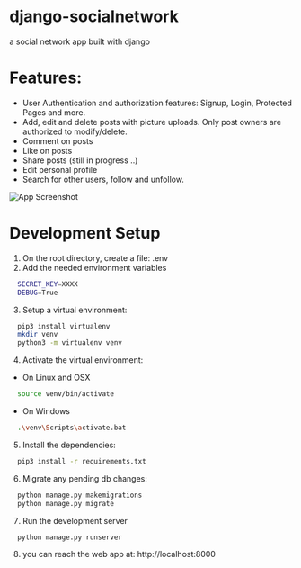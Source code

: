 # django-socialnetwork
a social network app built with django





# Features:
- User Authentication and authorization features: Signup, Login, Protected Pages and more.
- Add, edit and delete posts with picture uploads. Only post owners are authorized to modify/delete.
- Comment on posts
- Like on posts
- Share posts (still in progress ..)
- Edit personal profile
- Search for other users, follow and unfollow.




![App Screenshot](https://i.ibb.co/xgm5Zrd/screenshot.png)



# Development Setup
1) On the root directory, create a file: .env
2) Add the needed environment variables
```bash
  SECRET_KEY=XXXX
  DEBUG=True
```
3) Setup a virtual environment:
```bash
  pip3 install virtualenv
  mkdir venv
  python3 -m virtualenv venv
```

4) Activate the virtual environment:
- On Linux and OSX
```bash
  source venv/bin/activate
```
- On Windows
```bash
  .\venv\Scripts\activate.bat
```

5) Install the dependencies:
```bash
  pip3 install -r requirements.txt
```

6) Migrate any pending db changes:
```bash
  python manage.py makemigrations
  python manage.py migrate
```

7) Run the development server
```bash
  python manage.py runserver
```

8) you can reach the web app at: http://localhost:8000

